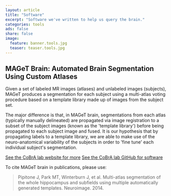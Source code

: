 ```yaml
---
layout: article
title: "Software"
excerpt: "Software we've written to help us query the brain."
categories: tools
ads: false
share: false
image:
  feature: banner.tools.jpg
  teaser: teaser.tools.jpg
---
```


MAGeT Brain: Automated Brain Segmentation Using Custom Atlases
--------------------------------------------------------------

Given a set of labeled MR images (atlases) and unlabeled images (subjects), MAGeT produces a segmentation for each subject using a multi-atlas voting procedure based on a template library made up of images from the subject set.

The major difference is that, in MAGeT brain, segmentations from each atlas (typically manually delineated) are propagated via image registration to a subset of the subject images (known as the 'template library') before being propagated to each subject image and fused. It is our hypothesis that by propagating labels to a template library, we are able to make use of the neuro-anatomical variability of the subjects in order to 'fine tune' each individual subject's segmentation.

[See the CoBrA lab website for more](http://cobralab.ca)
[See the CoBrA lab GitHub for software](https://github.com/CobraLab/MAGeTbrain)

To cite MAGeT brain in publications, please use:

> Pipitone J, Park MT, Winterburn J, et al. Multi-atlas segmentation of the whole hippocampus and subfields using multiple automatically generated templates. Neuroimage. 2014.

